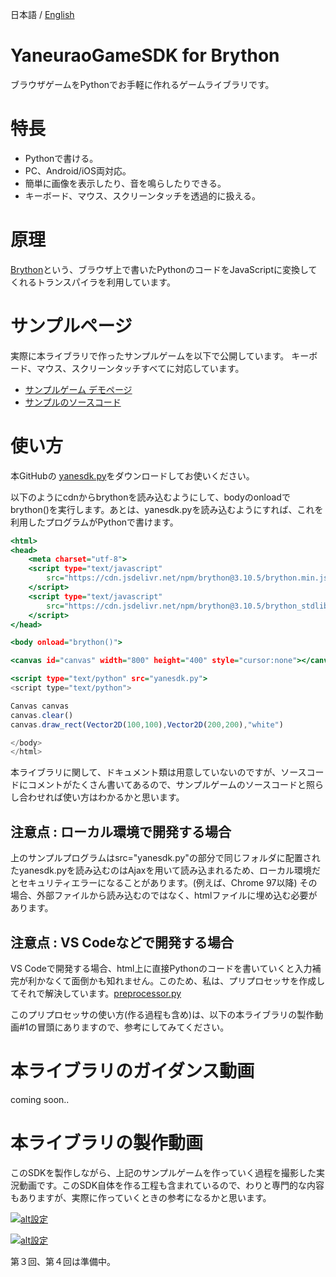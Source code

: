 日本語 / [English](readme-en.md)

# YaneuraoGameSDK for Brython

ブラウザゲームをPythonでお手軽に作れるゲームライブラリです。

# 特長

- Pythonで書ける。
- PC、Android/iOS両対応。
- 簡単に画像を表示したり、音を鳴らしたりできる。
- キーボード、マウス、スクリーンタッチを透過的に扱える。

# 原理

[Brython](https://brython.info/)という、ブラウザ上で書いたPythonのコードをJavaScriptに変換してくれるトランスパイラを利用しています。

# サンプルページ

実際に本ライブラリで作ったサンプルゲームを以下で公開しています。
キーボード、マウス、スクリーンタッチすべてに対応しています。

- [サンプルゲーム デモページ](https://yaneurao.github.io/yanesdk-for-brython/)
- [サンプルのソースコード](https://github.com/yaneurao/yanesdk-for-brython/sample)

# 使い方

本GitHubの [yanesdk.py](https://github.com/yaneurao/yanesdk-for-brython/yanesdk/yanesdk.py)をダウンロードしてお使いください。

以下のようにcdnからbrythonを読み込むようにして、bodyのonloadでbrython()を実行します。あとは、yanesdk.pyを読み込むようにすれば、これを利用したプログラムがPythonで書けます。

```sample.html
<html>
<head>
    <meta charset="utf-8">
    <script type="text/javascript"
        src="https://cdn.jsdelivr.net/npm/brython@3.10.5/brython.min.js">
    </script>
    <script type="text/javascript"
        src="https://cdn.jsdelivr.net/npm/brython@3.10.5/brython_stdlib.js">
    </script>
</head>

<body onload="brython()">

<canvas id="canvas" width="800" height="400" style="cursor:none"></canvas>

<script type="text/python" src="yanesdk.py">
<script type="text/python">

Canvas canvas
canvas.clear()
canvas.draw_rect(Vector2D(100,100),Vector2D(200,200),"white")

</body>
</html>
```

本ライブラリに関して、ドキュメント類は用意していないのですが、ソースコードにコメントがたくさん書いてあるので、サンプルゲームのソースコードと照らし合わせれば使い方はわかるかと思います。

## 注意点 : ローカル環境で開発する場合

上のサンプルプログラムはsrc="yanesdk.py"の部分で同じフォルダに配置されたyanesdk.pyを読み込むのはAjaxを用いて読み込まれるため、ローカル環境だとセキュリティエラーになることがあります。(例えば、Chrome 97以降) その場合、外部ファイルから読み込むのではなく、htmlファイルに埋め込む必要があります。

## 注意点 : VS Codeなどで開発する場合

VS Codeで開発する場合、html上に直接Pythonのコードを書いていくと入力補完が利かなくて面倒かも知れません。このため、私は、プリプロセッサを作成してそれで解決しています。[preprocessor.py](https://github.com/yaneurao/yanesdk-for-brython/yanesdk/preprocessor.py)

このプリプロセッサの使い方(作る過程も含め)は、以下の本ライブラリの製作動画#1の冒頭にありますので、参考にしてみてください。

# 本ライブラリのガイダンス動画

coming soon..

# 本ライブラリの製作動画

このSDKを製作しながら、上記のサンプルゲームを作っていく過程を撮影した実況動画です。このSDK自体を作る工程も含まれているので、わりと専門的な内容もありますが、実際に作っていくときの参考になるかと思います。

[![alt設定](http://img.youtube.com/vi/CVWYS_9ZtfM/mqdefault.jpg)](https://www.youtube.com/watch?v=CVWYS_9ZtfM)

[![alt設定](http://img.youtube.com/vi/TviN9fnl89o/mqdefault.jpg)](https://www.youtube.com/watch?v=TviN9fnl89o)

第３回、第４回は準備中。
